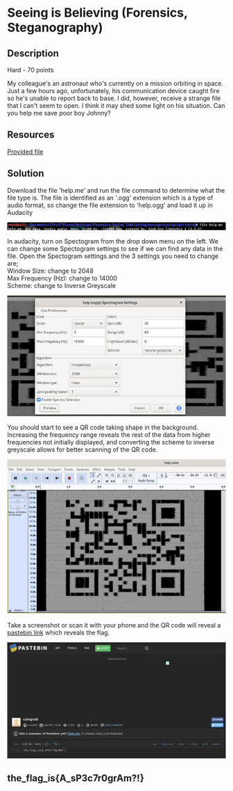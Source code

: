 
# Seeing is Believing (Forensics, Steganography) 

## Description

Hard - 70 points  

My colleague's an astronaut who's currently on a mission orbiting in space. Just a few hours ago, unfortunately, his communication device caught fire so he's unable to report back to base. I did, however, receive a strange file that I can't seem to open. I think it may shed some light on his situation. Can you help me save poor boy Johnny? 

## Resources

[Provided file](https://mega.nz/#!LTRUTaZb!9Nh0NwDONJQiOThif3G62evP8H_W9eIJSu0PdBQWKyg)

## Solution

Download the file 'help.me' and run the file command to determine what the file type is. The file is identified as an '.ogg' extension which is a type of audio format, so change the file extension to 'help.ogg' and load it up in Audacity

<p align="center"><img src="_images/1-file.png"></p>

In audacity, turn on Spectogram from the drop down menu on the left. We can change some Spectogram settings to see if we can find any data in the file. Open the Spectogram settings and the 3 settings you need to change are;  
Window Size: change to 2048  
Max Frequency (Hz): change to 14000  
Scheme: change to Inverse Greyscale

<p align="center"><img src="_images/settings.png"></p>

You should start to see a QR code taking shape in the background. Increasing the frequency range reveals the rest of the data from higher frequencies not initially displayed, and converting the scheme to inverse greyscale allows for better scanning of the QR code. 

<p align="center"><img src="_images/qr.png"></p>

Take a screenshot or scan it with your phone and the QR code will reveal a [pastebin link](https://pastebin.com/zhEhyp3G) which reveals the flag.

<p align="center"><img src="_images/flag.png"></p>

## the_flag_is{A_sP3c7r0grAm?!}
